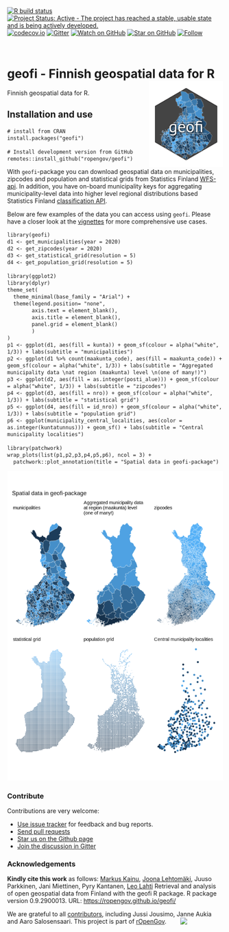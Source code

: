 <br> <!-- badges: start -->

[![R build
status](https://github.com/rOpenGov/geofi//workflows/R-CMD-check/badge.svg)](https://github.com/rOpenGov/geofi//actions)
[![Project Status: Active - The project has reached a stable, usable
state and is being actively
developed.](https://www.repostatus.org/badges/latest/active.svg)](https://www.repostatus.org/)
[![codecov.io](https://codecov.io/github/rOpenGov/geofi/coverage.svg?branch=master)](https://codecov.io/github/rOpenGov/geofi?branch=master)
[![Gitter](https://badges.gitter.im/rOpenGov/geofi.svg)](https://gitter.im/rOpenGov/geofi?utm_source=badge&utm_medium=badge&utm_campaign=pr-badge)
[![Watch on
GitHub](https://img.shields.io/github/watchers/ropengov/eurostat.svg?style=social)](https://github.com/ropengov/eurostat/watchers)
[![Star on
GitHub](https://img.shields.io/github/stars/ropengov/eurostat.svg?style=social)](https://github.com/ropengov/eurostat/stargazers)
[![Follow](https://img.shields.io/twitter/follow/ropengov.svg?style=social)](https://twitter.com/rOpenGov)

<!--[![CRAN published](http://www.r-pkg.org/badges/version/geofi)](http://www.r-pkg.org/pkg/geofi)-->
<!--[![Downloads](http://cranlogs.r-pkg.org/badges/grand-total/geofi)](https://cran.r-project.org/package=geofi)-->
<!--[![Downloads](http://cranlogs.r-pkg.org/badges/geofi)](https://cran.r-project.org/package=geofi)-->
<!-- badges: end -->

<br>

# geofi - Finnish geospatial data for R <img src="man/figures/logo.png" height = "200px" align="right" />

<!-- README.md is generated from README.Rmd. Please edit that file -->

Finnish geospatial data for R.

## Installation and use

    # install from CRAN
    install.packages("geofi")

    # Install development version from GitHub
    remotes::install_github("ropengov/geofi")

With `geofi`-package you can download geospatial data on municipalities,
zipcodes and population and statistical grids from Statistics Finland
[WFS-api](https://www.stat.fi/org/avoindata/paikkatietoaineistot_en.html).
In addition, you have on-board municipality keys for aggregating
municipality-level data into higher level regional distributions based
Statistics Finland [classification
API](https://data.stat.fi/api/classifications/v2/).

Below are few examples of the data you can access using `geofi`. Please
have a closer look at the
[vignettes](https://ropengov.github.io/geofi/articles/index.html) for
more comprehensive use cases.

    library(geofi)
    d1 <- get_municipalities(year = 2020)
    d2 <- get_zipcodes(year = 2020)
    d3 <- get_statistical_grid(resolution = 5)
    d4 <- get_population_grid(resolution = 5)

    library(ggplot2)
    library(dplyr)
    theme_set(
      theme_minimal(base_family = "Arial") +
      theme(legend.position= "none",
            axis.text = element_blank(),
            axis.title = element_blank(),
            panel.grid = element_blank()
            )
    )
    p1 <- ggplot(d1, aes(fill = kunta)) + geom_sf(colour = alpha("white", 1/3)) + labs(subtitle = "municipalities")
    p2 <- ggplot(d1 %>% count(maakunta_code), aes(fill = maakunta_code)) + geom_sf(colour = alpha("white", 1/3)) + labs(subtitle = "Aggregated municipality data \nat region (maakunta) level \n(one of many!)")
    p3 <- ggplot(d2, aes(fill = as.integer(posti_alue))) + geom_sf(colour = alpha("white", 1/3)) + labs(subtitle = "zipcodes")
    p4 <- ggplot(d3, aes(fill = nro)) + geom_sf(colour = alpha("white", 1/3)) + labs(subtitle = "statistical grid")
    p5 <- ggplot(d4, aes(fill = id_nro)) + geom_sf(colour = alpha("white", 1/3)) + labs(subtitle = "population grid")
    p6 <- ggplot(municipality_central_localities, aes(color = as.integer(kuntatunnus))) + geom_sf() + labs(subtitle = "Central municipality localities")

    library(patchwork)
    wrap_plots(list(p1,p2,p3,p4,p5,p6), ncol = 3) + 
      patchwork::plot_annotation(title = "Spatial data in geofi-package")

![](man/figures/readme_map-1.png)

### Contribute

Contributions are very welcome:

-   [Use issue tracker](https://github.com/ropengov/geofi/issues) for
    feedback and bug reports.
-   [Send pull requests](https://github.com/ropengov/geofi/)
-   [Star us on the Github page](https://github.com/ropengov/geofi)
-   [Join the discussion in Gitter](https://gitter.im/rOpenGov/geofi)

### Acknowledgements

**Kindly cite this work** as follows: [Markus
Kainu](https://github.com/muuankarski), [Joona
Lehtomäki](https://github.com/jlehtoma), Juuso Parkkinen, Jani
Miettinen, Pyry Kantanen, [Leo Lahti](https://github.com/antagomir)
Retrieval and analysis of open geospatial data from Finland with the
geofi R package. R package version 0.9.2900013. URL:
<https://ropengov.github.io/geofi/>

We are grateful to all
[contributors](https://github.com/rOpenGov/geofi/graphs/contributors),
including Jussi Jousimo, Janne Aukia and Aaro Salosensaari. This project
is part of [rOpenGov](http://ropengov.org).
<img src="http://ropengov.org/images/logo2020_black_orange.svg" width = "100px" align="right" />
